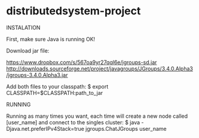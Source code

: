 distributedsystem-project
=========================

INSTALATION

First, make sure Java is running OK!

Download jar file:

https://www.dropbox.com/s/567oa9yr27qql6e/jgroups-sd.jar
http://downloads.sourceforge.net/project/javagroups/JGroups/3.4.0.Alpha3/jgroups-3.4.0.Alpha3.jar

Add both files to your classpath:
$ export CLASSPATH=$CLASSPATH:path_to_jar


RUNNING

Running as many times you want, each time will create a new node called [user_name] and connect to the singles cluster:
$ java -Djava.net.preferIPv4Stack=true jgroups.ChatJGroups user_name
